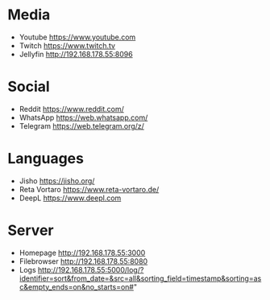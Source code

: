 # Media
- Youtube         https://www.youtube.com
- Twitch          https://www.twitch.tv
- Jellyfin        http://192.168.178.55:8096

# Social
- Reddit          https://www.reddit.com/
- WhatsApp        https://web.whatsapp.com/
- Telegram        https://web.telegram.org/z/

# Languages
- Jisho           https://jisho.org/
- Reta Vortaro    https://www.reta-vortaro.de/
- DeepL           https://www.deepl.com

# Server
- Homepage        http://192.168.178.55:3000
- Filebrowser     http://192.168.178.55:8080
- Logs            http://192.168.178.55:5000/log/?identifier=sort&from_date=&src=all&sorting_field=timestamp&sorting=asc&empty_ends=on&no_starts=on#"
           
